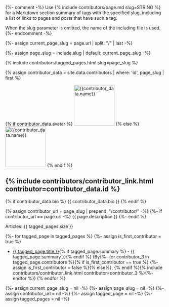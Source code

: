 {%- comment -%}
  Use {% include contributors/page.md slug=STRING %}
  for a Markdown section summary of tags with the specified slug,
  including a list of links to pages and posts that have such a tag.

  When the slug parameter is omitted, the name of the including file is used.
{%- endcomment -%}

{%- assign current_page_slug = page.url | split: "/" | last -%}

{%- assign page_slug = include.slug | default: current_page_slug -%}

{% include contributors/tagged_pages.html slug=page_slug %}

{% assign contributor_data = site.data.contributors | where: 'id', page_slug | first %}

  <div class="contributor-footer">
    <div class="c-f-image">
      {% if contributor_data.avatar %}
        <img class="droplet-border" src="{{ "/assets/images/user_pics/" | append: contributor_data.avatar | absolute_url }}" alt="{{contributor_data.name}}" width="128" height="128">
      {% else %}
        <img class="droplet-border" src="{{ "/assets/images/rtw_square.png" | absolute_url }}" alt="{{contributor_data.name}}" width="128" height="128">
      {% endif %}
    </div>
    <div class="c-f-infos">
      <div class="c-f-i-name">
        <h2 id="{{page_slug}}">{% include contributors/contributor_link.html contributor=contributor_data.id %}</h2>
      </div>
      <div class="c-f-i-bio">
        {% if contributor_data.bio %}
        {{ contributor_data.bio }}
        {% endif %}
      </div>
    </div>
  </div>

{% assign contributor_url = page_slug | prepend: "/contributor/" -%}
{%- if contributor_url == page.url -%}
{{ page.description }}
{%- endif %}

Articles: {{ tagged_pages.size }}

{%- for tagged_page in tagged_pages %}
{%- assign is_first_contributor = true %}

- <a href="{{ site.url }}{{ site.baseurl }}{{ tagged_page.url }}">{{ tagged_page.title }}</a>{% if tagged_page.summary %} - {{ tagged_page.summary }}{% endif %} (By{%- for contributor_3 in tagged_page.contributors %}{% if is_first_contributor == true %} {%- assign is_first_contributor = false %}{% else%}, {% endif %}{% include contributors/contributor_link.html contributor=contributor_3 %}{%- endfor %})
{% endfor %}

{%- assign current_page_slug = nil -%}
{%- assign page_slug = nil -%}
{%- assign contributor_url = nil -%}
{%- assign tagged_page = nil -%}
{%- assign tagged_pages = nil -%}
